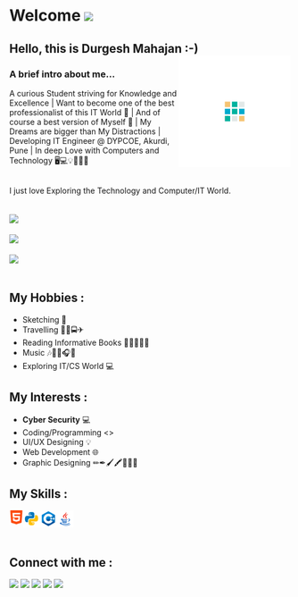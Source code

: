 # Welcome <img src="https://raw.githubusercontent.com/MartinHeinz/MartinHeinz/master/wave.gif" width="30px">

## Hello, this is Durgesh Mahajan :-) <img align="right" width="200px" src="Img/d.gif">
### A brief intro about me...
A curious Student striving for Knowledge and Excellence | Want to become one of the best professionalist of this IT World 📡 | And of course a best version of Myself 💙 | My Dreams are bigger than My Distractions | 
Developing IT Engineer @ DYPCOE, Akurdi, Pune | 
In deep Love with Computers and Technology 🖥💻💡📂📆📌

\
I just love Exploring the Technology and Computer/IT World.
</br>
<br></br>
<img src="https://github-readme-stats.vercel.app/api?username=durgeshm01722&show_icons=true&theme=tokyonight"><br><br>
<img src="https://github-readme-stats.vercel.app/api/top-langs/?username=durgeshm01722&layout=compact&show_icons=true&theme=radical"><br><br>
<img src="https://github-readme-stats.vercel.app/api/pin/?username=durgeshm01722&repo=durgeshm01722&show_owner=true&show_icons=true&theme=radical">
<br></br>

## My Hobbies :
* Sketching 🎨
* Travelling 🚕🚗🚍✈
* Reading Informative Books 📕📗📘📙📒
* Music 🎶🎵🎼🎧💙
* Exploring IT/CS World 💻

## My Interests :
* **Cyber Security** 💻
* Coding/Programming <>
* UI/UX Designing 💡
* Web Development 🌐
* Graphic Designing ✏✒🖌🖍📏📐📌

## My Skills :
<img align="left"  width="25px" src="Img/html.png" >
<img align="left"  width="30px" src="Img/python.png">
<img align="left"  width="30px" src="Img/cpp.png">
<img align="left"  width="30px" src="Img/java.png">

<br>
<br></br>

## Connect with me :
[<img src="https://img.shields.io/badge/LinkedIn-0077B5?style=for-the-badge&logo=linkedin&logoColor=white">](https://www.linkedin.com/in/durgesh-mahajan-99bab0212/)
[<img src="https://img.shields.io/badge/-Github-black?style=for-the-badge">](https://github.com/durgeshm01722)
<img src="https://img.shields.io/badge/durgeshmahajan1722%40gmail.com-Gmail-red?style=for-the-badge">
[<img src="https://img.shields.io/badge/-Instagram-orange?style=for-the-badge">](https://www.instagram.com/durgeshm01722/)
[<img src="https://img.shields.io/badge/-Facebook-informational?style=for-the-badge">](https://www.facebook.com/durgeshmahajan1722/)
